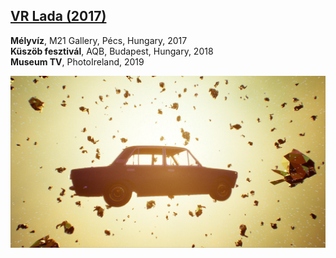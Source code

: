 ## [VR Lada (2017)](/c/projects/VR-Lada_2017)
**Mélyvíz**, M21 Gallery, Pécs, Hungary, 2017  
**Küszöb fesztivál**, AQB, Budapest, Hungary, 2018  
**Museum TV**, PhotoIreland, 2019

<a href="/c/projects/VR-Lada_2017">

![md.full](VR-Lada_2017/VR_LADA_Space.jpg)

</a>